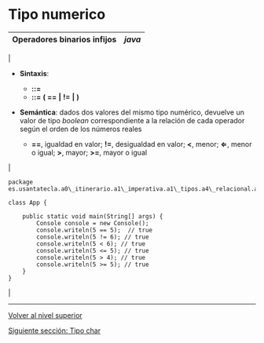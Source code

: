 # Tipo numerico






| Operadores binarios infijos | *java* |
| --- | --- |
| 
* **Sintaxis**:


	+ *<expresion>* **::=** *<expresion> <operadorRelacional> <expresion>*
	+ *<operadorRelacional>* **::=** **(** **==** **|** **!=** **|** **)**

* **Semántica**: dados dos valores del mismo tipo numérico, devuelve un valor de tipo *boolean* correspondiente a la relación de cada operador según el orden de los números reales


	+ **==**, igualdad en valor; **!=**, desigualdad en valor; **<**, menor; **⇐**, menor o igual; **>**, mayor; **>=**, mayor o igual



 | 


```
package es.usantatecla.a0\_itinerario.a1\_imperativa.a1\_tipos.a4\_relacional.a2\_numericos;

class App {

    public static void main(String[] args) {
        Console console = new Console();
        console.writeln(5 == 5);  // true
        console.writeln(5 != 6); // true
        console.writeln(5 < 6); // true
        console.writeln(5 <= 5); // true
        console.writeln(5 > 4); // true
        console.writeln(5 >= 5); // true
    }
}
```


 |


---

[Volver al nivel superior](../README.md)

[Siguiente sección: Tipo char](../u2charType/README.md)
